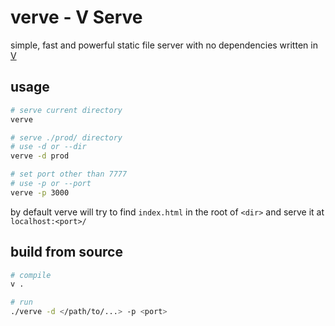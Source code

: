 # verve - V Serve

simple, fast and powerful static file server with no dependencies written in [V](vlang.io)

## usage

```bash
# serve current directory
verve

# serve ./prod/ directory
# use -d or --dir
verve -d prod

# set port other than 7777
# use -p or --port
verve -p 3000
```

by default verve will try to find `index.html` in the root of `<dir>` and serve it at `localhost:<port>/`

## build from source

```bash
# compile
v .

# run
./verve -d </path/to/...> -p <port>
```
